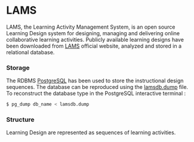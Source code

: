 # LAMS
LAMS, the Learning Activity Management System, is an open source Learning Design system for designing, managing and delivering online collaborative learning activities. Publicly available learning designs have been downloaded from [LAMS](https://lamscommunity.org/register/?return%5furl=%2fdotlrn%2findex) official website, analyzed and stored in a relational database.

### Storage 
The RDBMS [PostgreSQL](https://www.postgresql.org/) has been used to store the instructional design sequences. The database can be reproduced using the [lamsdb.dump](https://github.com/fanagnou/LAMS/blob/master/lamsdb.dump) file.
To reconstruct the database type in the PostgreSQL interactive terminal : 

```bash
$ pg_dump db_name < lamsdb.dump
```

### Structure 
Learning Design are represented as sequences of learning activities.


